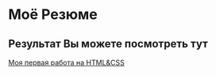 # Моё Резюме
## Результат Вы можете посмотреть тут
[Моя первая работа на HTML&CSS](https://kserofiya.github.io/resume/)
